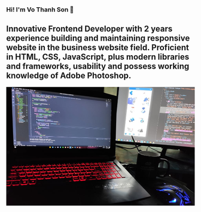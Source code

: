### Hi! I'm Vo Thanh Son 👋
## Innovative Frontend Developer with 2 years experience building and maintaining responsive website in the business website field. Proficient in HTML, CSS, JavaScript, plus modern libraries and frameworks, usability and possess working knowledge of Adobe Photoshop.
<a href="https://leetcode.com/vtson23597/"><span style="text-align:center"><img src="https://raw.githubusercontent.com/sonvt-fe/sonvt-fe/master/banner.jpg" alt="sonvt-fe"/></span></a>
<!--
**sonvt-fe/sonvt-fe** is a ✨ _special_ ✨ repository because its `README.md` (this file) appears on your GitHub profile.
Here are some ideas to get you started:

- 🔭 I’m currently working on ...
- 🌱 I’m currently learning ...
- 👯 I’m looking to collaborate on ...
- 🤔 I’m looking for help with ...
- 💬 Ask me about ...
- 📫 How to reach me: ...
- 😄 Pronouns: ...
- ⚡ Fun fact: ...
-->
